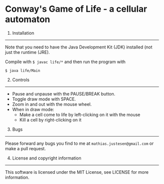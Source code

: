 Conway's Game of Life - a cellular automaton
============================================


1) Installation
---------------
Note that you need to have the Java Development Kit (JDK) installed (not
just the runtime (JRE).

Compile with
`$ javac life/*`
and then run the program with

`$ java life/Main`


2) Controls
-----------
- Pause and unpause with the PAUSE/BREAK button.
- Toggle draw mode with SPACE.
- Zoom in and out with the mouse wheel.
- When in draw mode:
  - Make a cell come to life by left-clicking on it with the mouse
  - Kill a cell by right-clicking on it


3) Bugs
-------
Please forward any bugs you find to me at `mathias.justesen@gmail.com` or make
a pull request.


4) License and copyright information
------------------------
This software is licensed under the MIT License, see LICENSE for more
information.
